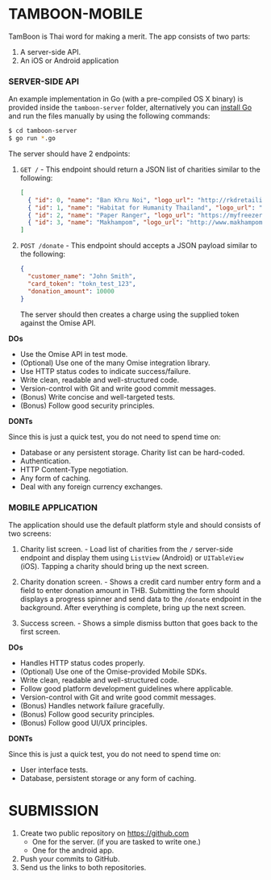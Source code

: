 # TAMBOON-MOBILE

TamBoon is Thai word for making a merit. The app consists of two parts:

1. A server-side API.
2. An iOS or Android application

### SERVER-SIDE API

An example implementation in Go (with a pre-compiled OS X binary) is provided inside the
`tamboon-server` folder, alternatively you can [install Go](https://golang.org) and run
the files manually by using the following commands:

```sh
$ cd tamboon-server
$ go run *.go
```

The server should have 2 endpoints:

1. `GET /` - This endpoint should return a JSON list of charities similar to the
   following:

   ```json
   [
     { "id": 0, "name": "Ban Khru Noi", "logo_url": "http://rkdretailiq.com/news/img-corporate-baankrunoi.jpg" },
     { "id": 1, "name": "Habitat for Humanity Thailand", "logo_url": "http://www.adamandlianne.com/uploads/2/2/1/6/2216267/3231127.gif" },
     { "id": 2, "name": "Paper Ranger", "logo_url": "https://myfreezer.files.wordpress.com/2007/06/paperranger.jpg" },
     { "id": 3, "name": "Makhampom", "logo_url": "http://www.makhampom.net/makhampom/ppcms/uploads/UserFiles/Image/Thai/T14Publice/2554/January/Newyear/logoweb.jpg" }
   ]
   ```

2. `POST /donate` - This endpoint should accepts a JSON payload similar to the following:

   ```json
   {
     "customer_name": "John Smith",
     "card_token": "tokn_test_123",
     "donation_amount": 10000
   }
   ```

   The server should then creates a charge using the supplied token against the Omise API.

**DOs**

* Use the Omise API in test mode.
* (Optional) Use one of the many Omise integration library.
* Use HTTP status codes to indicate success/failure.
* Write clean, readable and well-structured code.
* Version-control with Git and write good commit messages.
* (Bonus) Write concise and well-targeted tests.
* (Bonus) Follow good security principles.

**DONTs**

Since this is just a quick test, you do not need to spend time on:

* Database or any persistent storage. Charity list can be hard-coded.
* Authentication.
* HTTP Content-Type negotiation.
* Any form of caching.
* Deal with any foreign currency exchanges.

### MOBILE APPLICATION

The application should use the default platform style and should consists of two screens:

1. Charity list screen. - Load list of charities from the `/` server-side endpoint and
   display them using `ListView` (Android) or `UITableView` (iOS). Tapping a charity
   should bring up the next screen.

2. Charity donation screen. - Shows a credit card number entry form and a field to enter
   donation amount in THB. Submitting the form should displays a progress spinner and
   send data to the `/donate` endpoint in the background. After everything is complete,
   bring up the next screen.

3. Success screen. - Shows a simple dismiss button that goes back to the first screen.

**DOs**

* Handles HTTP status codes properly.
* (Optional) Use one of the Omise-provided Mobile SDKs.
* Write clean, readable and well-structured code.
* Follow good platform development guidelines where applicable.
* Version-control with Git and write good commit messages.
* (Bonus) Handles network failure gracefully.
* (Bonus) Follow good security principles.
* (Bonus) Follow good UI/UX principles.

**DONTs**

Since this is just a quick test, you do not need to spend time on:

* User interface tests.
* Database, persistent storage or any form of caching.

# SUBMISSION

1. Create two public repository on https://github.com
   * One for the server. (if you are tasked to write one.)
   * One for the android app.
2. Push your commits to GitHub.
3. Send us the links to both repositories.
